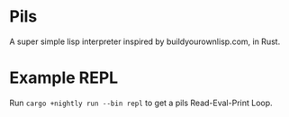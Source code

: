 # Pils
A super simple lisp interpreter inspired by buildyourownlisp.com, in Rust.

# Example REPL
Run `cargo +nightly run --bin repl` to get a pils Read-Eval-Print Loop.
